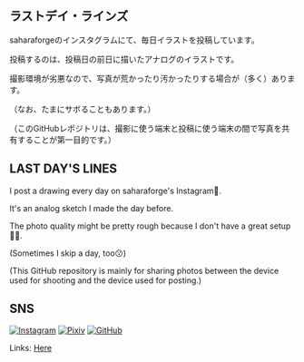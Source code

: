 ## ラストデイ・ラインズ

saharaforgeのインスタグラムにて、毎日イラストを投稿しています。

投稿するのは、投稿日の前日に描いたアナログのイラストです。

撮影環境が劣悪なので、写真が荒かったり汚かったりする場合が（多く）あります。

（なお、たまにサボることもあります。）

（このGitHubレポジトリは、撮影に使う端末と投稿に使う端末の間で写真を共有することが第一目的です。）


## LAST DAY'S LINES

I post a drawing every day on saharaforge's Instagram🎨.

It's an analog sketch I made the day before.

The photo quality might be pretty rough because I don't have a great setup📸😅.

(Sometimes I skip a day, too😗)

(This GitHub repository is mainly for sharing photos between the device used for shooting and the device used for posting.)


## SNS

[![Instagram](https://img.shields.io/badge/Instagram-%23CF2E92.svg?&style=for-the-badge&logo=Instagram&logoColor=white)](https://instagram.com/saharaforge)
[![Pixiv](https://img.shields.io/badge/Pixiv-%230096fa.svg?&style=for-the-badge&logo=Pixiv&logoColor=white)](https://www.pixiv.net/users/111257690)
[![GitHub](https://img.shields.io/badge/GitHub-%23000000.svg?&style=for-the-badge&logo=GitHub&logoColor=white)](https://github.com/saharaforge)

Links: [Here](https://taplink.cc/saharaforge)
